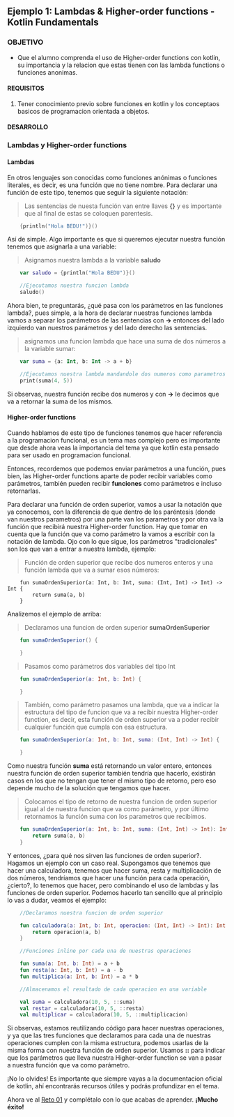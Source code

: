 
## Ejemplo 1: Lambdas & Higher-order functions - Kotlin Fundamentals

### OBJETIVO

- Que el alumno comprenda el uso de Higher-order functions con kotlin, su importancia y la relacion que estas tienen con las lambda functions o funciones anonimas.

#### REQUISITOS

1. Tener conocimiento previo sobre funciones en kotlin y los conceptaos basicos de programacion orientada a objetos.

#### DESARROLLO

### Lambdas y Higher-order functions

#### Lambdas

En otros lenguajes son conocidas como funciones anónimas o funciones literales, es decir, es una función que no tiene nombre. Para declarar una función de este tipo, tenemos que seguir la siguiente notación:
>Las sentencias de nuesta función van entre llaves **{}** y es importante que al final de estas se coloquen
>parentesis.
```kotlin
	{println("Hola BEDU!")}()
```
Así de simple. Algo importante es que si queremos ejecutar nuestra función tenemos que asignarla a una variable:
>Asignamos nuestra lambda a la variable **saludo**
```kotlin
	var saludo = {println("Hola BEDU")}()

	//Ejecutamos nuestra funcion lambda
	saludo()
```
Ahora bien, te preguntarás, ¿qué pasa con los parámetros en las funciones lambda?, pues simple, a la hora de declarar nuestras funciones lambda vamos a separar los parámetros de las sentencias con **->** entonces del lado izquierdo van nuestros parámetros y del lado derecho las sentencias.
>asignamos una funcion lambda que hace una suma de dos números a la variable sumar:
```kotlin
	var suma = {a: Int, b: Int -> a + b}

	//Ejecutamos nuestra lambda mandandole dos numeros como parametros
	print(suma(4, 5))
```
Si observas, nuestra función recibe dos numeros y con **->** le decimos que va a retornar la suma de los mismos.

#### Higher-order functions

Cuando hablamos de este tipo de funciones tenemos que hacer referencia a la programacion funcional, es un tema mas complejo pero es importante que desde ahora veas la importancia del tema ya que kotlin esta pensado para ser usado en programacion funcional.

Entonces, recordemos que podemos enviar parámetros a una función, pues bien, las Higher-order functions aparte de poder recibir variables como parámetros, también pueden recibir **funciones** como parámetros e incluso retornarlas.

Para declarar una función de orden superior, vamos a usar la notación que ya conocemos, con la diferencia de que dentro de los paréntesis (donde van nuestros parametros) por una parte van los parametros y por otra va la función que recibirá nuestra Higher-order function. Hay que tomar en cuenta que la función que va como parámetro la vamos a escribir con la notación de lambda. Ojo con lo que sigue, los parámetros "tradicionales" son los que van a entrar a nuestra lambda, ejemplo:
>Función de orden superior que recibe dos numeros enteros y una función lambda que va a sumar esos números:
```
	fun sumaOrdenSuperior(a: Int, b: Int, suma: (Int, Int) -> Int) -> Int {
		return suma(a, b)
	}

```
Analizemos el ejemplo de arriba:
>Declaramos una funcion de orden superior **sumaOrdenSuperior**
```kotlin
	fun sumaOrdenSuperior() {

	}
```
>Pasamos como parámetros dos variables del tipo Int
```kotlin
	fun sumaOrdenSuperior(a: Int, b: Int) {

	}
```
>También, como parámetro pasamos una lambda, que va a indicar la estructura del tipo de funcion que va a recibir 
>nuestra Higher-order function, es decir, esta función de orden superior va a poder recibir cualquier función que 
>cumpla con esa estructura.
```kotlin
	fun sumaOrdenSuperior(a: Int, b: Int, suma: (Int, Int) -> Int) {

	}
```
Como nuestra función **suma** está retornando un valor entero, entonces nuestra función de orden superior también tendría que hacerlo, existirán casos en los que no tengan que tener el mismo tipo de retorno, pero eso depende mucho de la solución que tengamos que hacer.
>Colocamos el tipo de retorno de nuestra funcion de orden superior igual al de nuestra funcion que va como 
>parámetro, y por último retornamos la función suma con los parametros que recibimos.
```kotlin
	fun sumaOrdenSuperior(a: Int, b: Int, suma: (Int, Int) -> Int): Int {
		return suma(a, b)
	}
```
Y entonces, ¿para qué nos sirven las funciones de orden superior?. Hagamos un ejemplo con un caso real. Supongamos que tenemos que hacer una calculadora, tenemos que hacer suma, resta y multiplicación de dos números, tendríamos que hacer una función para cada operación, ¿cierto?, lo tenemos que hacer, pero combinando el uso de lambdas y las funciones de orden superior. Podemos hacerlo tan sencillo que al principio lo vas a dudar, veamos el ejemplo:
```kotlin
	//Declaramos nuestra funcion de orden superior

	fun calculadora(a: Int, b: Int, operacion: (Int, Int) -> Int): Int {
		return operacion(a, b)
	}

	//Funciones inline por cada una de nuestras operaciones

	fun suma(a: Int, b: Int) = a + b
	fun resta(a: Int, b: Int) = a - b
	fun multiplica(a: Int, b: Int) = a * b

	//Almacenamos el resultado de cada operacion en una variable

	val suma = calculadora(10, 5, ::suma)
	val restar = calculadora(10, 5, ::resta)
	val multiplicar = calculadora(10, 5, ::multiplicacion)
```
Si observas, estamos reutilizando código para hacer nuestras operaciones, y ya que las tres funciones que declaramos para cada una de nuestras operaciones cumplen con la misma estructura, podemos usarlas de la misma forma con nuestra función de orden superior. Usamos **::** para indicar que los parámetros que lleva nuestra Higher-order function se van a pasar a nuestra función que va como parámetro.

¡No lo olvides! Es importante que siempre vayas a la documentacion oficial de kotlin, ahí encontrarás recursos útiles y podrás profundizar en el tema.

Ahora ve al [Reto 01](/../../tree/master/Sesion-05/Reto-01) y complétalo con lo que acabas de aprender. 
**¡Mucho éxito!**